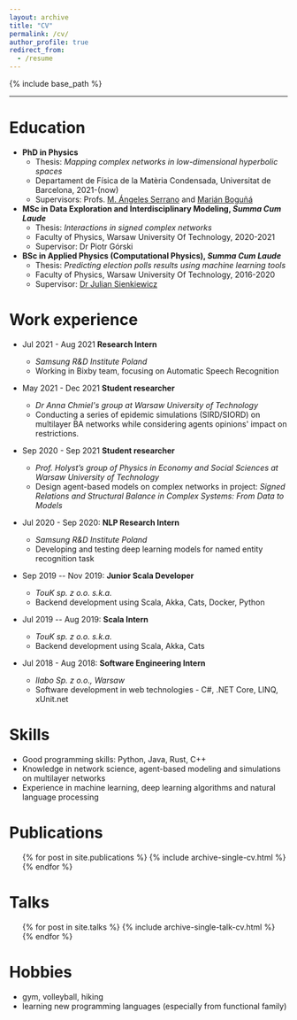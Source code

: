 ```yaml
---
layout: archive
title: "CV"
permalink: /cv/
author_profile: true
redirect_from:
  - /resume
---
```


{% include base_path %}

***

Education
======

* **PhD in Physics**
  * Thesis: _Mapping complex networks in low-dimensional hyperbolic spaces_
  * Departament de Física de la Matèria Condensada, Universitat de Barcelona, 2021-(now)
  * Supervisors: Profs. [M. Ángeles Serrano](http://morfeo.ffn.ub.es/~mariangeles/ws_en/index.php) and [Marián Boguñá](http://complex.ffn.ub.es/~mbogunya/index.php)
* **MSc in Data Exploration and Interdisciplinary Modeling, _Summa Cum Laude_**
  * Thesis: _Interactions in signed complex networks_ 
  * Faculty of Physics, Warsaw University Of Technology, 2020-2021
  * Supervisor: Dr Piotr Górski
* **BSc in Applied Physics (Computational Physics), _Summa Cum Laude_**
  * Thesis: _Predicting election polls results using machine learning tools_
  * Faculty of Physics, Warsaw University Of Technology, 2016-2020
  * Supervisor: [Dr Julian Sienkiewicz](http://jsienkiewicz.pl/)

Work experience
======

* Jul 2021 - Aug 2021 **Research Intern**
  * _Samsung R&D Institute Poland_
  * Working in Bixby team, focusing on Automatic Speech Recognition

* May 2021 - Dec 2021 **Student researcher**
  * _Dr Anna Chmiel's group at Warsaw University of Technology_ 
  * Conducting a series of epidemic simulations (SIRD/SIORD) on multilayer BA networks while considering agents opinions' impact on restrictions.

* Sep 2020 - Sep 2021 **Student researcher**
  * _Prof. Holyst’s group of Physics in Economy and Social Sciences at Warsaw University of Technology_ 
  * Design agent-based models on complex networks in project: _Signed Relations and Structural Balance in Complex Systems: From Data to Models_

* Jul 2020 - Sep 2020: **NLP Research Intern**
  * _Samsung R&D Institute Poland_
  * Developing and testing deep learning models for named entity recognition task

* Sep 2019 -- Nov 2019: **Junior Scala Developer**
  * _TouK sp. z o.o. s.k.a._
  * Backend development using Scala, Akka, Cats, Docker, Python
  
* Jul 2019 -- Aug 2019: **Scala Intern**
  * _TouK sp. z o.o. s.k.a._
  * Backend development using Scala, Akka, Cats

* Jul 2018 - Aug 2018: **Software Engineering Intern**
  * _Ilabo Sp. z o.o., Warsaw_
  * Software development in web technologies - C#, .NET Core, LINQ, xUnit.net
  
Skills
======

* Good programming skills: Python, Java, Rust, C++
* Knowledge in network science, agent-based modeling and simulations on multilayer networks
* Experience in machine learning, deep learning algorithms and natural language processing

Publications
======
  <ul>{% for post in site.publications %}
    {% include archive-single-cv.html %}
  {% endfor %}</ul>
  
Talks
======
  <ul>{% for post in site.talks %}
    {% include archive-single-talk-cv.html %}
  {% endfor %}</ul>

Hobbies
====

* gym, volleyball, hiking
* learning new programming languages (especially from functional family)